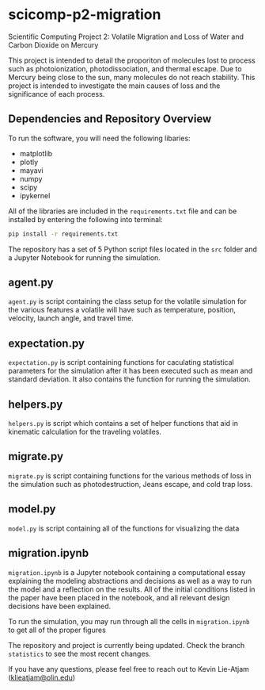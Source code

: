 # scicomp-p2-migration
Scientific Computing Project 2: Volatile Migration and Loss of Water and Carbon Dioxide on Mercury

This project is intended to detail the proporiton of molecules lost to process such as photoionization, photodissociation, and thermal escape. Due to Mercury being close to the sun, many molecules do not reach stability. This project is intended to investigate the main causes of loss and the significance of each process.

## Dependencies and Repository Overview
To run the software, you will need the following libaries:
* matplotlib
* plotly
* mayavi
* numpy
* scipy
* ipykernel

All of the libraries are included in the `requirements.txt` file and can be installed by entering the following into terminal:

```bash
pip install -r requirements.txt
```

The repository has a set of 5 Python script files located in the `src` folder and a Jupyter Notebook for running the simulation.

## agent.py
`agent.py` is script containing the class setup for the volatile simulation for the various features a volatile will have such as temperature, position, velocity, launch angle, and travel time.

## expectation.py
`expectation.py` is script containing functions for caculating statistical parameters for the simulation after it has been executed such as mean and standard deviation. It also contains the function for running the simulation.

## helpers.py
`helpers.py` is script which contains a set of helper functions that aid in kinematic calculation for the traveling volatiles.

## migrate.py
`migrate.py` is script containing functions for the various methods of loss in the simulation such as photodestruction, Jeans escape, and cold trap loss.

## model.py
`model.py` is script containing all of the functions for visualizing the data

## migration.ipynb
`migration.ipynb` is a Jupyter notebook containing a computational essay explaining the modeling abstractions and decisions as well as a way to run the model and a reflection on the results. All of the initial conditions listed in the paper have been placed in the notebook, and all relevant design decisions have been explained.

To run the simulation, you may run through all the cells in `migration.ipynb` to get all of the proper figures

The repository and project is currently being updated. Check the branch `statistics` to see the most recent changes.

If you have any questions, please feel free to reach out to Kevin Lie-Atjam (klieatjam@olin.edu)
